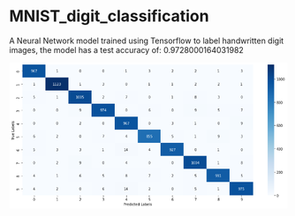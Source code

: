 # MNIST_digit_classification
A Neural Network model trained using Tensorflow to label handwritten digit images, the model has a test accuracy of: 0.9728000164031982


![corr_matrix](https://github.com/ladiyusuph/MNIST_digit_classification/blob/main/image/corr_mat.png)
